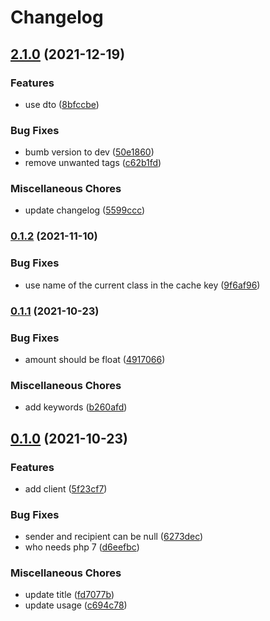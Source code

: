 # Changelog

## [2.1.0](https://www.github.com/brokeyourbike/fcmb-api-client-php/compare/v2.0.0...v2.1.0) (2021-12-19)


### Features

* use dto ([8bfccbe](https://www.github.com/brokeyourbike/fcmb-api-client-php/commit/8bfccbef1beaa1af5b176b657aa1ea4e492c17aa))


### Bug Fixes

* bumb version to dev ([50e1860](https://www.github.com/brokeyourbike/fcmb-api-client-php/commit/50e186099dfe0af12c87fe496217a8a78a9092aa))
* remove unwanted tags ([c62b1fd](https://www.github.com/brokeyourbike/fcmb-api-client-php/commit/c62b1fd8197ff251d6db0c8acd61a56bf8808caa))


### Miscellaneous Chores

* update changelog ([5599ccc](https://www.github.com/brokeyourbike/fcmb-api-client-php/commit/5599ccc14d1719c3d5e1b5befc8383c2af2c0e36))

### [0.1.2](https://www.github.com/brokeyourbike/fcmb-api-client-php/compare/v0.1.1...v0.1.2) (2021-11-10)


### Bug Fixes

* use name of the current class in the cache key ([9f6af96](https://www.github.com/brokeyourbike/fcmb-api-client-php/commit/9f6af964b099d278e2388d893a489357e866b4b4))

### [0.1.1](https://www.github.com/brokeyourbike/fcmb-api-client-php/compare/v0.1.0...v0.1.1) (2021-10-23)


### Bug Fixes

* amount should be float ([4917066](https://www.github.com/brokeyourbike/fcmb-api-client-php/commit/4917066d9bee89975842c4574cee023ea40d35ed))


### Miscellaneous Chores

* add keywords ([b260afd](https://www.github.com/brokeyourbike/fcmb-api-client-php/commit/b260afd1dddce687d3fd98376fc7ef6cbb7073cc))

## [0.1.0](https://www.github.com/brokeyourbike/fcmb-api-client-php/compare/v0.0.1...v0.1.0) (2021-10-23)


### Features

* add client ([5f23cf7](https://www.github.com/brokeyourbike/fcmb-api-client-php/commit/5f23cf70e7a140d70a87453f9406bcf12f0ba503))


### Bug Fixes

* sender and recipient can be null ([6273dec](https://www.github.com/brokeyourbike/fcmb-api-client-php/commit/6273dec547655a6f1d04c2d45eee12636b6b54b0))
* who needs php 7 ([d6eefbc](https://www.github.com/brokeyourbike/fcmb-api-client-php/commit/d6eefbc0156e62606e49d5ba66c60af7de1e4093))


### Miscellaneous Chores

* update title ([fd7077b](https://www.github.com/brokeyourbike/fcmb-api-client-php/commit/fd7077bb4a46e7daa632fe126dfb06c4add4a9c4))
* update usage ([c694c78](https://www.github.com/brokeyourbike/fcmb-api-client-php/commit/c694c782d1e95c5e8a0a3fca1b79197e57a97ee7))
